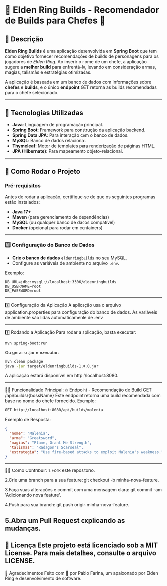 # 🌟 Elden Ring Builds - Recomendador de Builds para Chefes 🌟

## 📖 Descrição

**Elden Ring Builds** é uma aplicação desenvolvida em **Spring Boot** que tem como objetivo fornecer recomendações de builds de personagens para os jogadores de *Elden Ring*. Ao inserir o nome de um chefe, a aplicação sugere a **melhor build** para enfrentá-lo, levando em consideração armas, magias, talismãs e estratégias otimizadas.

A aplicação é baseada em um banco de dados com informações sobre **chefes** e **builds**, e o único **endpoint** GET retorna as builds recomendadas para o chefe selecionado.

---

## 🔧 Tecnologias Utilizadas

- **Java**: Linguagem de programação principal.
- **Spring Boot**: Framework para construção da aplicação backend.
- **Spring Data JPA**: Para interação com o banco de dados.
- **MySQL**: Banco de dados relacional.
- **Thymeleaf**: Motor de templates para renderização de páginas HTML.
- **JPA (Hibernate)**: Para mapeamento objeto-relacional.

---

## 🚀 Como Rodar o Projeto

### Pré-requisitos

Antes de rodar a aplicação, certifique-se de que os seguintes programas estão instalados:

- **Java 17+**
- **Maven** (para gerenciamento de dependências)
- **MySQL** (ou qualquer banco de dados compatível)
- **Docker** (opcional para rodar em containers)

---

### 1️⃣ Configuração do Banco de Dados

- **Crie o banco de dados** `eldenringbuilds` no seu MySQL.
- Configure as variáveis de ambiente no arquivo `.env`.

Exemplo:

```env
DB_URL=jdbc:mysql://localhost:3306/eldenringbuilds
DB_USERNAME=root
DB_PASSWORD=root
```
---

2️⃣ Configuração da Aplicação
A aplicação usa o arquivo application.properties para configuração do banco de dados.
As variáveis de ambiente são lidas automaticamente de .env

---

3️⃣ Rodando a Aplicação
Para rodar a aplicação, basta executar:

```bash
mvn spring-boot:run
```
Ou gerar o .jar e executar:

```bash
mvn clean package
java -jar target/eldenringbuilds-1.0.0.jar
```
A aplicação estará disponível em http://localhost:8080.

---
🧑‍💻 Funcionalidade Principal:
🔥 Endpoint - Recomendação de Build
GET /api/builds/{bossName}
Este endpoint retorna uma build recomendada com base no nome do chefe fornecido. Exemplo:

```bash
GET http://localhost:8080/api/builds/malenia
```
Exemplo de Resposta:
```json
{
  "nome": "Malenia",
  "arma": "Greatsword",
  "magias": "Flame, Grant Me Strength",
  "talismas": "Radagon's Scarseal",
  "estrategia": "Use fire-based attacks to exploit Malenia's weakness."
}
```
---

👨‍💻 Como Contribuir:
1.Fork este repositório.

2.Crie uma branch para a sua feature: git checkout -b minha-nova-feature.

3.Faça suas alterações e commit com uma mensagem clara: git commit -am 'Adicionando nova feature'.

4.Push para sua branch: git push origin minha-nova-feature.

5.Abra um Pull Request explicando as mudanças.
---

📝 Licença
Este projeto está licenciado sob a MIT License. Para mais detalhes, consulte o arquivo LICENSE.
---
🙌 Agradecimentos
Feito com 💙 por Pablo Farina, um apaixonado por Elden Ring e desenvolvimento de software.
